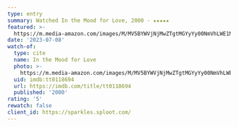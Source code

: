 ```yaml
---
type: entry
summary: Watched In the Mood for Love, 2000 - ★★★★★
featured: >-
  https://m.media-amazon.com/images/M/MV5BYWVjNjMwZTgtMGYyYy00NmVhLWE1NDItMzFhMmJkYTNjYWIwXkEyXkFqcGdeQXVyNjU0OTQ0OTY@._V1_SX300.jpg
date: '2023-07-08'
watch-of:
  type: cite
  name: In the Mood for Love
  photo: >-
    https://m.media-amazon.com/images/M/MV5BYWVjNjMwZTgtMGYyYy00NmVhLWE1NDItMzFhMmJkYTNjYWIwXkEyXkFqcGdeQXVyNjU0OTQ0OTY@._V1_SX300.jpg
  uid: imdb:tt0118694
  url: https://imdb.com/title/tt0118694
  published: '2000'
rating: '5'
rewatch: false
client_id: https://sparkles.sploot.com/
---
```

